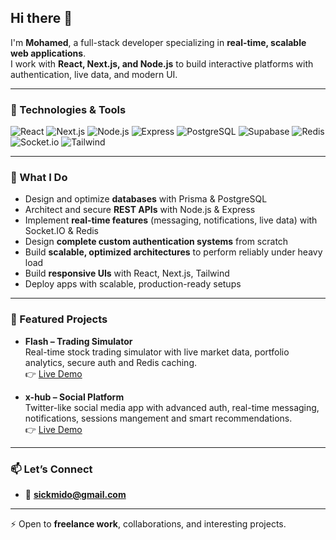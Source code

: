 ## Hi there 👋

I'm **Mohamed**, a full-stack developer specializing in **real-time, scalable web applications**.  
I work with **React, Next.js, and Node.js** to build interactive platforms with authentication, live data, and modern UI.  

---

### 🔧 Technologies & Tools

![React](https://img.shields.io/badge/-React-61DAFB?style=flat-square&logo=react&logoColor=black)
![Next.js](https://img.shields.io/badge/-Next.js-000000?style=flat-square&logo=next.js)
![Node.js](https://img.shields.io/badge/-Node.js-339933?style=flat-square&logo=node.js&logoColor=white)
![Express](https://img.shields.io/badge/-Express-000000?style=flat-square&logo=express)
![PostgreSQL](https://img.shields.io/badge/-PostgreSQL-336791?style=flat-square&logo=postgresql&logoColor=white)
![Supabase](https://img.shields.io/badge/-Supabase-3ECF8E?style=flat-square&logo=supabase&logoColor=white)
![Redis](https://img.shields.io/badge/-Redis-DC382D?style=flat-square&logo=redis&logoColor=white)
![Socket.io](https://img.shields.io/badge/-Socket.io-010101?style=flat-square&logo=socket.io)
![Tailwind](https://img.shields.io/badge/-Tailwind-38B2AC?style=flat-square&logo=tailwind-css&logoColor=white)

---

### 🚀 What I Do

- Design and optimize **databases** with Prisma & PostgreSQL  
- Architect and secure **REST APIs** with Node.js & Express  
- Implement **real-time features** (messaging, notifications, live data) with Socket.IO & Redis
-  Design **complete custom authentication systems** from scratch  
- Build **scalable, optimized architectures** to perform reliably under heavy load   
- Build **responsive UIs** with React, Next.js, Tailwind  
- Deploy apps with scalable, production-ready setups
  

---

### 📌 Featured Projects

- **Flash – Trading Simulator**  
  Real-time stock trading simulator with live market data, portfolio analytics, secure auth and Redis caching.  
  👉 [Live Demo](https://flash-sim.vercel.app)  

- **x-hub – Social Platform**  
  Twitter-like social media app with advanced auth, real-time messaging, notifications, sessions mangement and smart recommendations.  
  👉 [Live Demo](https://xhubco.vercel.app)  

---

### 📫 Let’s Connect

 
- 📧 **sickmido@gmail.com**  

---

⚡ Open to **freelance work**, collaborations, and interesting projects.
